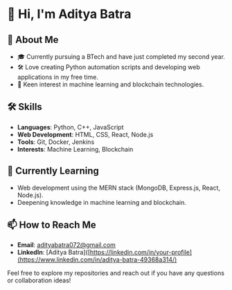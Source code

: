 # 👋 Hi, I'm Aditya Batra

## 🚀 About Me
- 🎓 Currently pursuing a BTech and have just completed my second year.
- 🛠️ Love creating Python automation scripts and developing web applications in my free time.
- 🤖 Keen interest in machine learning and blockchain technologies.

## 🛠 Skills
- **Languages**: Python, C++, JavaScript
- **Web Development**: HTML, CSS, React, Node.js
- **Tools**: Git, Docker, Jenkins
- **Interests**: Machine Learning, Blockchain

## 🌱 Currently Learning
- Web development using the MERN stack (MongoDB, Express.js, React, Node.js).
- Deepening knowledge in machine learning and blockchain.

## 📫 How to Reach Me
- **Email**: [adityabatra072@gmail.com](mailto:adityabatra@gmail.com)
- **LinkedIn**: [Aditya Batra]([https://linkedin.com/in/your-profile](https://www.linkedin.com/in/aditya-batra-49368a314/)

Feel free to explore my repositories and reach out if you have any questions or collaboration ideas!
<!---
adityabatra072/adityabatra072 is a ✨ special ✨ repository because its `README.md` (this file) appears on your GitHub profile.
You can click the Preview link to take a look at your changes.
--->
